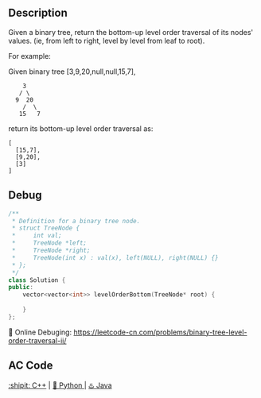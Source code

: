 ## Description

Given a binary tree, return the bottom-up level order traversal of its nodes' values. (ie, from left to right, level by level from leaf to root).

For example:

Given binary tree [3,9,20,null,null,15,7],
```
    3
   / \
  9  20
    /  \
   15   7
```

return its bottom-up level order traversal as:

```
[
  [15,7],
  [9,20],
  [3]
]
```


## Debug
```cpp
/**
 * Definition for a binary tree node.
 * struct TreeNode {
 *     int val;
 *     TreeNode *left;
 *     TreeNode *right;
 *     TreeNode(int x) : val(x), left(NULL), right(NULL) {}
 * };
 */
class Solution {
public:
    vector<vector<int>> levelOrderBottom(TreeNode* root) {
        
    }
};
```

🐛 Online Debuging: https://leetcode-cn.com/problems/binary-tree-level-order-traversal-ii/

## AC Code
<div>
  <a href="https://github.com/Charmve/LeetCode4FLAG/tree/main/107.%20Binary%20Tree%20Level%20Order%20Traversal%20II/107_binary-tree-level-order-traversal-ii.cpp">:shipit: C++</a> | 
  <a href="https://github.com/Charmve/LeetCode4FLAG/tree/main/107.%20Binary%20Tree%20Level%20Order%20Traversal%20II/107_binary-tree-level-order-traversal-ii.py">🐍 Python </a> | 
  <a href="https://github.com/Charmve/LeetCode4FLAG/tree/main/107.%20Binary%20Tree%20Level%20Order%20Traversal%20II/107_binary-tree-level-order-traversal-ii.java">♨️ Java </a>
</div>
